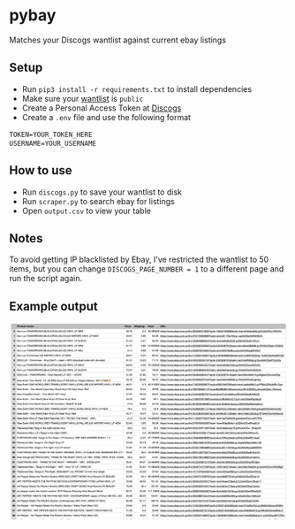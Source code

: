 # pybay
Matches your Discogs wantlist against current ebay listings

## Setup
- Run `pip3 install -r requirements.txt` to install dependencies
- Make sure your [wantlist](https://www.discogs.com/settings/privacy) is `public`
- Create a Personal Access Token at [Discogs](https://www.discogs.com/settings/developers)
- Create a `.env` file and use the following format

```
TOKEN=YOUR_TOKEN_HERE
USERNAME=YOUR_USERNAME
```

## How to use
- Run `discogs.py` to save your wantlist to disk
- Run `scraper.py` to search ebay for listings
- Open `output.csv` to view your table

## Notes
To avoid getting IP blacklisted by Ebay, I've restricted the wantlist to 50 items, but you can change `DISCOGS_PAGE_NUMBER = 1` to a different page and run the script again.

## Example output
![Output](https://raw.githubusercontent.com/cailborg/pybay/main/output.png)